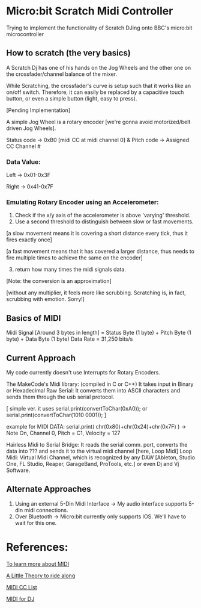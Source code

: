 # Micro:bit Scratch Midi Controller
Trying to implement the functionality of Scratch DJing onto BBC's micro:bit microcontroller

## How to scratch (the very basics)
A Scratch Dj has one of his hands on the Jog Wheels and the other one on the crossfader/channel balance of the mixer.

While Scratching, the crossfader's curve is setup such that it works like an on/off switch. Therefore, it can easily be replaced by a capacitive touch button, or even a simple button (light, easy to press).

[Pending Implementation]


A simple Jog Wheel is a rotary encoder [we're gonna avoid motorized/belt driven Jog Wheels].

Status code -> 0xB0 [midi CC at midi channel 0] & Pitch code -> Assigned CC Channel #

### Data Value:
Left -> 0x01-0x3F

Right -> 0x41-0x7F


### Emulating Rotary Encoder using an Accelerometer:
1. Check if the x/y axis of the accelerometer is above 'varying' threshold.
2. Use a second threshold to distinguish between slow or fast movements.

[a slow movement means it is covering a short distance every tick, thus it fires exactly once]

[a fast movement means that it has covered a larger distance, thus needs to fire multiple times to achieve the same on the encoder]

3. return how many times the midi signals data.

[Note: the conversion is an approximation]

[without any multiplier, it feels more like scrubbing. Scratching is, in fact, scrubbing with emotion. Sorry!]

## Basics of MIDI
Midi Signal [Around 3 bytes in length] = Status Byte (1 byte) + Pitch Byte (1 byte) + Data Byte (1 byte)
Data Rate = 31,250 bits/s

## Current Approach
My code currently doesn't use Interrupts for Rotary Encoders.

The MakeCode's Midi library: (compiled in C or C++)
It takes input in Binary or Hexadecimal
Raw Serial: It converts them into ASCII characters and sends them through the usb serial protocol. 

[ simple ver. it uses serial.print(convertToChar(0xA0)); or serial.print(convertToChar(1010 0001)); ]

example for MIDI DATA: serial.print( chr(0x80)+chr(0x24)+chr(0x7F) ) -> Note On, Channel 0, Pitch = C1, Velocity = 127

Hairless Midi to Serial Bridge: It reads the serial comm. port, converts the data into ??? and sends it to the virtual midi channel [here, Loop Midi]
Loop Midi: Virtual Midi Channel, which is recognized by any DAW [Ableton, Studio One, FL Studio, Reaper, GarageBand, ProTools, etc.] or even Dj and Vj Software.

## Alternate Approaches
1. Using an external 5-Din Midi Interface -> My audio interface supports 5-din midi connections.
2. Over Bluetooth -> Micro:bit currently only supports IOS. We'll have to wait for this one.

# References:
[To learn more about MIDI](https://midi.org/spec-detail)

[A Little Theory to ride along](https://learn.sparkfun.com/tutorials/midi-tutorial/all)

[MIDI CC List](https://anotherproducer.com/online-tools-for-musicians/midi-cc-list/#)

[MIDI for DJ](https://github.com/mixxxdj/mixxx/wiki/MIDI-Crash-Course)
